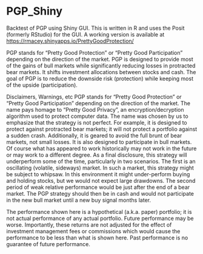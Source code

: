 # PGP_Shiny
Backtest of PGP using Shiny GUI.  This is written in R and uses the Posit (formerly RStudio) for the GUI.  A working version is available at https://rmacey.shinyapps.io/PrettyGoodProtection/

PGP stands for “Pretty Good Protection” or “Pretty Good Participation” depending on the direction of the market. PGP is designed to provide most of the gains of bull markets while significantly reducing losses in protracted bear markets. It shifts investment allocations between stocks and cash.  The goal of PGP is to reduce the downside risk (protection) while keeping most of the upside (participation).

Disclaimers, Warnings, etc
PGP stands for “Pretty Good Protection” or “Pretty Good Participation” depending on the direction of the market. The name pays homage to “Pretty Good Privacy”, an encryption/decryption algorithm used to protect computer data. The name was chosen by us to emphasize that the strategy is not perfect.  For example, it is designed to protect against protracted bear markets; it will not protect a portfolio against a sudden crash. Additionally, it is geared to avoid the full brunt of bear markets, not small losses. It is also designed to participate in bull markets. Of course what has appeared to work historically may not work in the future or may work to a different degree. As a final disclosure, this strategy will underperform some of the time, particularly in two scenarios. The first is an oscillating (volatile, sideways) market. In such a market, this strategy might be subject to whipsaw. In this environment it might under-perform buying and holding stocks, but we would not expect large drawdowns. The second period of weak relative performance would be just after the end of a bear market. The PGP strategy should then be in cash and would not participate in the new bull market until a new buy signal months later.

The performance shown here is a hypothetical (a.k.a. paper) portfolio; it is not actual performance of any actual portfolio. Future performance may be worse. Importantly, these returns are not adjusted for the effect of investment management fees or commissions which would cause the performance to be less than what is shown here. Past performance is no guarantee of future performance.
